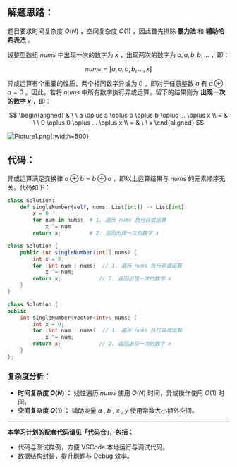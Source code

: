 ## 解题思路：

题目要求时间复杂度 $O(N)$ ，空间复杂度 $O(1)$ ，因此首先排除 **暴力法** 和 **辅助哈希表法** 。

设整型数组 $nums$ 中出现一次的数字为 $x$ ，出现两次的数字为 $a, a, b, b, ...$ ，即：

$$
nums = [a, a, b, b, ..., x]
$$

异或运算有个重要的性质，两个相同数字异或为 $0$ ，即对于任意整数 $a$ 有 $a \oplus a = 0$ 。因此，若将 $nums$ 中所有数字执行异或运算，留下的结果则为 **出现一次的数字 $x$** ，即：

$$
\begin{aligned}
& \ \ a \oplus a \oplus b \oplus b \oplus ... \oplus x \\
= & \ \ 0 \oplus 0 \oplus ... \oplus x \\
= & \ \ x
\end{aligned}
$$

![Picture1.png](https://pic.leetcode-cn.com/1611393960-EnUIaQ-Picture1.png){:width=500}

## 代码：

异或运算满足交换律  $a \oplus b = b \oplus a$ ，即以上运算结果与 $nums$ 的元素顺序无关。代码如下：

```Python []
class Solution:
    def singleNumber(self, nums: List[int]) -> List[int]:
        x = 0
        for num in nums:  # 1. 遍历 nums 执行异或运算
            x ^= num      
        return x;         # 2. 返回出现一次的数字 x
```

```Java []
class Solution {
    public int singleNumber(int[] nums) {
        int x = 0;
        for (int num : nums)  // 1. 遍历 nums 执行异或运算
            x ^= num;
        return x;            // 2. 返回出现一次的数字 x
    }
}
```

```C++ []
class Solution {
public:
    int singleNumber(vector<int>& nums) {
        int x = 0;
        for (int num : nums)  // 1. 遍历 nums 执行异或运算
            x ^= num;
        return x;            // 2. 返回出现一次的数字 x
    }
};
```

### 复杂度分析：

- **时间复杂度 $O(N)$ ：** 线性遍历 $nums$ 使用 $O(N)$ 时间，异或操作使用 $O(1)$ 时间。
- **空间复杂度 $O(1)$ ：** 辅助变量 $a$ , $b$ , $x$ , $y$ 使用常数大小额外空间。

---

**本学习计划的配套代码请见「[代码仓](https://github.com/krahets/selected-coding-interview)」，包括：**

- 代码与测试样例，方便 VSCode 本地运行与调试代码。
- 数据结构封装，提升刷题与 Debug 效率。
